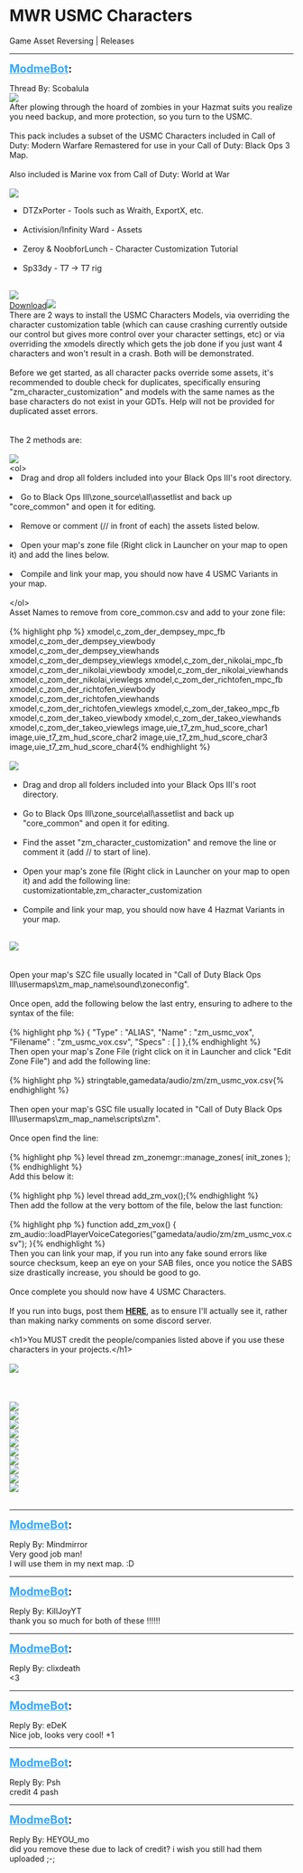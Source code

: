 # MWR USMC Characters
Game Asset Reversing | Releases

---
<strong style="font-size: 1.4em;"><span style="text-decoration: underline;text-decoration-color: #34a7f9;"><span style="color:#34a7f9;">ModmeBot</span></span>:</strong>

<p>Thread By: Scobalula<br /><img style="max-width: 500px;" src="https://i.imgur.com/HoR2bv9.png"><br />After plowing through the hoard of zombies in your Hazmat suits you realize you need backup, and more protection, so you turn to the USMC.<br /> <br />This pack includes a subset of the USMC Characters included in Call of Duty: Modern Warfare Remastered for use in your Call of Duty: Black Ops 3 Map. <br /> <br />Also included is Marine vox from Call of Duty: World at War<br /> <br /><img style="max-width: 500px;" src="https://i.imgur.com/J1EWGfp.png"><br /><ul><li>DTZxPorter - Tools such as Wraith, ExportX, etc.<br /><br /><li>Activision/Infinity Ward - Assets<br /><br /><li>Zeroy &amp; NoobforLunch - Character Customization Tutorial<br /><br /><li>Sp33dy - T7 -&gt; T7 rig<br /><br /></li></li></li></li></ul><img style="max-width: 500px;" src="https://i.imgur.com/YrqmDpd.png"><br /><a href="https://mega.nz/#!M3hUmQQJ!CkoV27jShvSegCB3vFDLmOOhCIlL-qgNdiN5PBzcKzQ">Download</a><img style="max-width: 500px;" src="https://i.imgur.com/53xOuh2.png"><br />There are 2 ways to install the USMC Characters Models, via overriding the character customization table (which can cause crashing currently outside our control but gives more control over your character settings, etc) or via overriding the xmodels directly which gets the job done if you just want 4 characters and won&#39;t result in a crash. Both will be demonstrated.<br /> <br />Before we get started, as all character packs override some assets, it&#39;s recommended to double check for duplicates, specifically ensuring &quot;zm_character_customization&quot; and models with the same names as the base characters do not exist in your GDTs. Help will not be provided for duplicated asset errors.<br /> <br /> <br />The 2 methods are:<br /> <br /><img style="max-width: 500px;" src="https://i.imgur.com/huZc2mz.png"><br />&lt;ol&gt;<li>Drag and drop all folders included into your Black Ops III&#39;s root directory.<br /><br /><li>Go to Black Ops III\zone_source\all\assetlist and back up &quot;core_common&quot; and open it for editing.<br /><br /><li>Remove or comment (// in front of each) the assets listed below.<br /><br /><li>Open your map&#39;s zone file (Right click in Launcher on your map to open it) and add the lines below.<br /><br /><li>Compile and link your map, you should now have 4 USMC Variants in your map.<br /><br />&lt;/ol&gt; <br />Asset Names to remove from core_common.csv and add to your zone file:<br /> <br />{% highlight php %}
xmodel,c_zom_der_dempsey_mpc_fb
xmodel,c_zom_der_dempsey_viewbody
xmodel,c_zom_der_dempsey_viewhands
xmodel,c_zom_der_dempsey_viewlegs
xmodel,c_zom_der_nikolai_mpc_fb
xmodel,c_zom_der_nikolai_viewbody
xmodel,c_zom_der_nikolai_viewhands
xmodel,c_zom_der_nikolai_viewlegs
xmodel,c_zom_der_richtofen_mpc_fb
xmodel,c_zom_der_richtofen_viewbody
xmodel,c_zom_der_richtofen_viewhands
xmodel,c_zom_der_richtofen_viewlegs
xmodel,c_zom_der_takeo_mpc_fb
xmodel,c_zom_der_takeo_viewbody
xmodel,c_zom_der_takeo_viewhands
xmodel,c_zom_der_takeo_viewlegs
image,uie_t7_zm_hud_score_char1
image,uie_t7_zm_hud_score_char2
image,uie_t7_zm_hud_score_char3
image,uie_t7_zm_hud_score_char4{% endhighlight %}
 <br /> <br /><img style="max-width: 500px;" src="https://i.imgur.com/Xv7g0PV.png"><br /> <br /><ul><li>Drag and drop all folders included into your Black Ops III&#39;s root directory.<br /><br /><li>Go to Black Ops III\zone_source\all\assetlist and back up &quot;core_common&quot; and open it for editing.<br /><br /><li>Find the asset &quot;zm_character_customization&quot; and remove the line or comment it (add // to start of line).<br /><br /><li>Open your map&#39;s zone file (Right click in Launcher on your map to open it) and add the following line: customizationtable,zm_character_customization<br /><br /><li>Compile and link your map, you should now have 4 Hazmat Variants in your map.<br /><br /></li></li></li></li></li></ul><img style="max-width: 500px;" src="https://i.imgur.com/9HmyzAu.png"><br /> <br /> <br />Open your map&#39;s SZC file usually located in &quot;Call of Duty Black Ops III\usermaps\zm_map_name\sound\zoneconfig&quot;.<br /> <br />Once open, add the following below the last entry, ensuring to adhere to the syntax of the file:<br /> <br />{% highlight php %}
{
    "Type" : "ALIAS",
    "Name" : "zm_usmc_vox",
    "Filename" : "zm_usmc_vox.csv",
    "Specs" : [ ] 
},{% endhighlight %}
 <br />Then open your map&#39;s Zone File (right click on it in Launcher and click &quot;Edit Zone File&quot;) and add the following line:<br /> <br />{% highlight php %}
stringtable,gamedata/audio/zm/zm_usmc_vox.csv{% endhighlight %}
 <br /> <br />Then open your map&#39;s GSC file usually located in &quot;Call of Duty Black Ops III\usermaps\zm_map_name\scripts\zm&quot;.<br /> <br />Once open find the line:<br /> <br />{% highlight php %}
level thread zm_zonemgr::manage_zones( init_zones );{% endhighlight %}
 <br />Add this below it:<br /> <br />{% highlight php %}
level thread add_zm_vox();{% endhighlight %}
 <br />Then add the follow at the very bottom of the file, below the last function:<br /> <br />{% highlight php %}
function add_zm_vox()
{
	zm_audio::loadPlayerVoiceCategories("gamedata/audio/zm/zm_usmc_vox.csv");
}{% endhighlight %}
 <br />Then you can link your map, if you run into any fake sound errors like source checksum, keep an eye on your SAB files, once you notice the SABS size drastically increase, you should be good to go.<br /> <br />Once complete you should now have 4 USMC Characters. <br /> <br />If you run into bugs, post them <span style="text-decoration: underline"><strong>HERE</strong></span>, as to ensure I&#39;ll actually see it, rather than making narky comments on some discord server.<br /> <br />&lt;h1&gt;You MUST credit the people/companies listed above if you use these characters in your projects.&lt;/h1&gt;<br /> <br /><img style="max-width: 500px;" src="https://i.imgur.com/x3vI5hE.png"><br /> <br /> <br /><br />
<img style="max-width: 500px;" src="https://i.imgur.com/O2GBN0T.jpg"><br /><img style="max-width: 500px;" src="https://i.imgur.com/RqEwD4r.jpg"><br /><img style="max-width: 500px;" src="https://i.imgur.com/exqhxNd.jpg"><br /><img style="max-width: 500px;" src="https://i.imgur.com/1A2A0JF.jpg"><br /><img style="max-width: 500px;" src="https://i.imgur.com/Ha5MiU2.jpg"><br /><img style="max-width: 500px;" src="https://i.imgur.com/c9YvEX8.jpg"><br /><img style="max-width: 500px;" src="https://i.imgur.com/TCFrJ6A.jpg"><br /><img style="max-width: 500px;" src="https://i.imgur.com/kTcEiR6.jpg"><br /><img style="max-width: 500px;" src="https://i.imgur.com/GbL4jUe.jpg"><br /><img style="max-width: 500px;" src="https://i.imgur.com/WWpkN0e.jpg"><br /> <br />
</li></li></li></li></li></p>

---
<strong style="font-size: 1.4em;"><span style="text-decoration: underline;text-decoration-color: #34a7f9;"><span style="color:#34a7f9;">ModmeBot</span></span>:</strong>

<p>Reply By: Mindmirror<br />Very good job man!<br />I will use them in my next map. :D</p>

---
<strong style="font-size: 1.4em;"><span style="text-decoration: underline;text-decoration-color: #34a7f9;"><span style="color:#34a7f9;">ModmeBot</span></span>:</strong>

<p>Reply By: KillJoyYT<br />thank you so much for both of these !!!!!!</p>

---
<strong style="font-size: 1.4em;"><span style="text-decoration: underline;text-decoration-color: #34a7f9;"><span style="color:#34a7f9;">ModmeBot</span></span>:</strong>

<p>Reply By: clixdeath<br />&lt;3</p>

---
<strong style="font-size: 1.4em;"><span style="text-decoration: underline;text-decoration-color: #34a7f9;"><span style="color:#34a7f9;">ModmeBot</span></span>:</strong>

<p>Reply By: eDeK<br />Nice job, looks very cool! +1</p>

---
<strong style="font-size: 1.4em;"><span style="text-decoration: underline;text-decoration-color: #34a7f9;"><span style="color:#34a7f9;">ModmeBot</span></span>:</strong>

<p>Reply By: Psh<br />credit 4 pash</p>

---
<strong style="font-size: 1.4em;"><span style="text-decoration: underline;text-decoration-color: #34a7f9;"><span style="color:#34a7f9;">ModmeBot</span></span>:</strong>

<p>Reply By: HEYOU_mo<br />did you remove these due to lack of credit? i wish you still had them uploaded ;-;</p>
